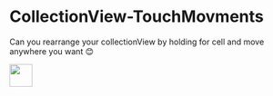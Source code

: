 # CollectionView-TouchMovments
Can you rearrange your collectionView by holding for cell and move anywhere you want 😊


<img src="https://gfycat.com/regalnarrowfruitfly" width="40" height="40" />
